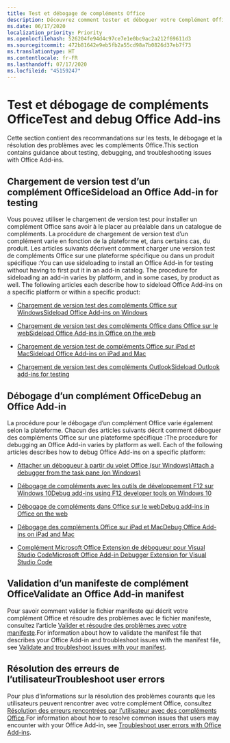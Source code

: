 ```yaml
---
title: Test et débogage de compléments Office
description: Découvrez comment tester et déboguer votre Complément Office.
ms.date: 06/17/2020
localization_priority: Priority
ms.openlocfilehash: 526204fe94d4c97ce7e1e0bc9ac2a212f69611d3
ms.sourcegitcommit: 472b81642e9eb5fb2a55cd98a7b0826d37eb7f73
ms.translationtype: HT
ms.contentlocale: fr-FR
ms.lasthandoff: 07/17/2020
ms.locfileid: "45159247"
---
```

# <a name="test-and-debug-office-add-ins"></a><span data-ttu-id="005e9-103">Test et débogage de compléments Office</span><span class="sxs-lookup"><span data-stu-id="005e9-103">Test and debug Office Add-ins</span></span>

<span data-ttu-id="005e9-104">Cette section contient des recommandations sur les tests, le débogage et la résolution des problèmes avec les compléments Office.</span><span class="sxs-lookup"><span data-stu-id="005e9-104">This section contains guidance about testing, debugging, and troubleshooting issues with Office Add-ins.</span></span>

## <a name="sideload-an-office-add-in-for-testing"></a><span data-ttu-id="005e9-105">Chargement de version test d’un complément Office</span><span class="sxs-lookup"><span data-stu-id="005e9-105">Sideload an Office Add-in for testing</span></span>

<span data-ttu-id="005e9-p101">Vous pouvez utiliser le chargement de version test pour installer un complément Office sans avoir à le placer au préalable dans un catalogue de compléments. La procédure de chargement de version test d’un complément varie en fonction de la plateforme et, dans certains cas, du produit. Les articles suivants décrivent comment charger une version test de compléments Office sur une plateforme spécifique ou dans un produit spécifique :</span><span class="sxs-lookup"><span data-stu-id="005e9-p101">You can use sideloading to install an Office Add-in for testing without having to first put it in an add-in catalog. The procedure for sideloading an add-in varies by platform, and in some cases, by product as well. The following articles each describe how to sideload Office Add-ins on a specific platform or within a specific product:</span></span>

- [<span data-ttu-id="005e9-109">Chargement de version test des compléments Office sur Windows</span><span class="sxs-lookup"><span data-stu-id="005e9-109">Sideload Office Add-ins on Windows</span></span>](create-a-network-shared-folder-catalog-for-task-pane-and-content-add-ins.md)

- [<span data-ttu-id="005e9-110">Chargement de version test des compléments Office dans Office sur le web</span><span class="sxs-lookup"><span data-stu-id="005e9-110">Sideload Office Add-ins in Office on the web</span></span>](sideload-office-add-ins-for-testing.md)

- [<span data-ttu-id="005e9-111">Chargement de version test de compléments Office sur iPad et Mac</span><span class="sxs-lookup"><span data-stu-id="005e9-111">Sideload Office Add-ins on iPad and Mac</span></span>](sideload-an-office-add-in-on-ipad-and-mac.md)

- [<span data-ttu-id="005e9-112">Chargement de version test des compléments Outlook</span><span class="sxs-lookup"><span data-stu-id="005e9-112">Sideload Outlook add-ins for testing</span></span>](../outlook/sideload-outlook-add-ins-for-testing.md)

## <a name="debug-an-office-add-in"></a><span data-ttu-id="005e9-113">Débogage d’un complément Office</span><span class="sxs-lookup"><span data-stu-id="005e9-113">Debug an Office Add-in</span></span>

<span data-ttu-id="005e9-p102">La procédure pour le débogage d’un complément Office varie également selon la plateforme. Chacun des articles suivants décrit comment déboguer des compléments Office sur une plateforme spécifique :</span><span class="sxs-lookup"><span data-stu-id="005e9-p102">The procedure for debugging an Office Add-in varies by platform as well. Each of the following articles describes how to debug Office Add-ins on a specific platform:</span></span>

- [<span data-ttu-id="005e9-116">Attacher un débogueur à partir du volet Office (sur Windows)</span><span class="sxs-lookup"><span data-stu-id="005e9-116">Attach a debugger from the task pane (on Windows)</span></span>](attach-debugger-from-task-pane.md)

- [<span data-ttu-id="005e9-117">Débogage de compléments avec les outils de développement F12 sur Windows 10</span><span class="sxs-lookup"><span data-stu-id="005e9-117">Debug add-ins using F12 developer tools on Windows 10</span></span>](debug-add-ins-using-f12-developer-tools-on-windows-10.md)

- [<span data-ttu-id="005e9-118">Débogage de compléments dans Office sur le web</span><span class="sxs-lookup"><span data-stu-id="005e9-118">Debug add-ins in Office on the web</span></span>](debug-add-ins-in-office-online.md)

- [<span data-ttu-id="005e9-119">Débogage des compléments Office sur iPad et Mac</span><span class="sxs-lookup"><span data-stu-id="005e9-119">Debug Office Add-ins on iPad and Mac</span></span>](debug-office-add-ins-on-ipad-and-mac.md)

- [<span data-ttu-id="005e9-120">Complément Microsoft Office Extension de débogueur pour Visual Studio Code</span><span class="sxs-lookup"><span data-stu-id="005e9-120">Microsoft Office Add-in Debugger Extension for Visual Studio Code</span></span>](debug-with-vs-extension.md)

## <a name="validate-an-office-add-in-manifest"></a><span data-ttu-id="005e9-121">Validation d’un manifeste de complément Office</span><span class="sxs-lookup"><span data-stu-id="005e9-121">Validate an Office Add-in manifest</span></span>

<span data-ttu-id="005e9-122">Pour savoir comment valider le fichier manifeste qui décrit votre complément Office et résoudre des problèmes avec le fichier manifeste, consultez l’article [Valider et résoudre des problèmes avec votre manifeste](troubleshoot-manifest.md).</span><span class="sxs-lookup"><span data-stu-id="005e9-122">For information about how to validate the manifest file that describes your Office Add-in and troubleshoot issues with the manifest file, see [Validate and troubleshoot issues with your manifest](troubleshoot-manifest.md).</span></span>

## <a name="troubleshoot-user-errors"></a><span data-ttu-id="005e9-123">Résolution des erreurs de l’utilisateur</span><span class="sxs-lookup"><span data-stu-id="005e9-123">Troubleshoot user errors</span></span>

<span data-ttu-id="005e9-124">Pour plus d’informations sur la résolution des problèmes courants que les utilisateurs peuvent rencontrer avec votre complément Office, consultez [Résolution des erreurs rencontrées par l’utilisateur avec des compléments Office](testing-and-troubleshooting.md).</span><span class="sxs-lookup"><span data-stu-id="005e9-124">For information about how to resolve common issues that users may encounter with your Office Add-in, see [Troubleshoot user errors with Office Add-ins](testing-and-troubleshooting.md).</span></span>
